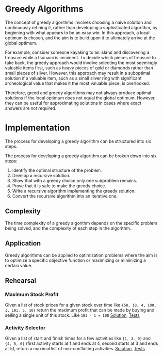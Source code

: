 # Greedy Algorithms

The concept of greedy algorithms involves choosing a naive solution and continuously refining it, rather than developing a sophisticated algorithm, by beginning with what appears to be an easy win. In this approach, a local optimum is chosen, and the aim is to build upon it to ultimately arrive at the global optimum.

For example, consider someone kayaking to an island and discovering a treasure while a tsunami is imminent. To decide which pieces of treasure to take back, the greedy approach would involve selecting the most seemingly valuable items first, such as heavy pieces of gold or diamonds rather than small pieces of silver. However, this approach may result in a suboptimal solution if a valuable item, such as a small silver ring with significant archeological value that makes it the most valuable piece, is overlooked.

Therefore, greed and greedy algorithms may not always produce optimal solutions if the local optimum does not equal the global optimum. However, they can be useful for approximating solutions in cases where exact answers are not required.

# Implementation

The process for developing a greedy algorithm can be structured into six steps.

The process for developing a greedy algorithm can be broken down into six steps:

1. Identify the optimal structure of the problem.
2. Develop a recursive solution.
3. Show that with a greedy choice only one subproblem remains.
4. Prove that it is safe to make the greedy choice.
5. Write a recursive algorithm implementing the greedy solution.
6. Convert the recursive algorithm into an iterative one.

## Complexity

The time complexity of a greedy algorithm depends on the specific problem being solved, and the complexity of each step in the algorithm.

## Application

Greedy algorithms can be applied to optimization problems where the aim is to optimize a specific objective function or maximizing or minimizing a certain value.

## Rehearsal

### Maximum Stock Profit
Given a list of stock prices for a given stock over time like `{50, 10, 4, 100, 1, 101, 5, 10}` return the maximum profit that can be made by buying and selling a single unit of this stock. Like `101 - 1 = 100` [Solution](max_stock_profit.go), [Tests](max_stock_profit_test.go)

### Activity Selector

Given a list of start and finish times for a few activities like `{1, 3, 0}` and `{4, 5, 6}` (first activity starts at 1 and ends at 4, second starts at 3 and ends at 5), return a maximal list of non-conflicting activities. [Solution](activity_selector.go), [Tests](activity_selector_test.go)
